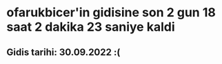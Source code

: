 # ofarukbicer'in gidisine son 2 gun 18 saat 2 dakika 23 saniye kaldi

## Gidis tarihi: 30.09.2022 :(